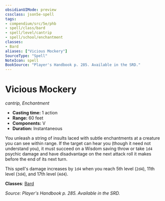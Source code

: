 ```yaml
---
obsidianUIMode: preview
cssclass: json5e-spell
tags:
- compendium/src/5e/phb
- spell/class/bard
- spell/level/cantrip
- spell/school/enchantment
classes:
- Bard
aliases: ["Vicious Mockery"]
SourceType: "Spell"
NoteIcon: spell
BookSource: "Player's Handbook p. 285. Available in the SRD."
---
```

# Vicious Mockery
*cantrip, Enchantment*  

- **Casting time:** 1 action
- **Range:** 60 feet
- **Components:** V
- **Duration:** Instantaneous

You unleash a string of insults laced with subtle enchantments at a creature you can see within range. If the target can hear you (though it need not understand you), it must succeed on a Wisdom saving throw or take `1d4` psychic damage and have disadvantage on the next attack roll it makes before the end of its next turn.

This spell's damage increases by `1d4` when you reach 5th level (`2d4`), 11th level (`3d4`), and 17th level (`4d4`).

**Classes**: [Bard](/2-Mechanics/CLI/classes/bard.md)

*Source: Player's Handbook p. 285. Available in the SRD.*